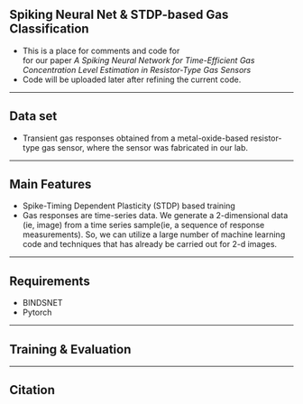 ## Spiking Neural Net & STDP-based Gas Classification
- This is a place for comments and code for  
for our paper *A Spiking Neural Network for Time-Efficient Gas Concentration Level
Estimation in Resistor-Type Gas Sensors* 
- Code will be uploaded later after refining the current code.
***********************************************************
## Data set
- Transient gas responses obtained from a metal-oxide-based resistor-type gas
sensor, where the sensor was fabricated in our lab.
***************************************************************
## Main Features
- Spike-Timing Dependent Plasticity (STDP) 
based training 
- Gas responses are time-series data. We
generate a 2-dimensional data (ie, image) from
a time series sample(ie, a sequence of response measurements).
So, we can utilize a large number of machine learning code and techniques
that has already be carried out for 2-d images.
***************************************************************
## Requirements
* BINDSNET
* Pytorch
***************************************************************
## Training & Evaluation
*******************************************************************
## Citation

